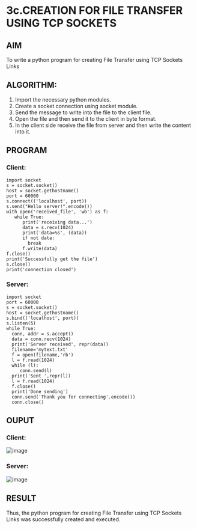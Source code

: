 # 3c.CREATION FOR FILE TRANSFER USING TCP SOCKETS

## AIM
To write a python program for creating File Transfer using TCP Sockets Links
## ALGORITHM:
1. Import the necessary python modules.
2. Create a socket connection using socket module.
3. Send the message to write into the file to the client file.
4. Open the file and then send it to the client in byte format.
5. In the client side receive the file from server and then write the content into it.
## PROGRAM
### Client:
```
import socket
s = socket.socket()
host = socket.gethostname()
port = 60000
s.connect(('localhost', port))
s.send("Hello server!".encode())
with open('received_file', 'wb') as f:
   while True:
      print('receiving data...')
      data = s.recv(1024)
      print('data=%s', (data))
      if not data:
        break
      f.write(data)
f.close()
print('Successfully get the file')
s.close()
print('connection closed')
```
### Server:
```
import socket 
port = 60000 
s = socket.socket() 
host = socket.gethostname() 
s.bind(('localhost', port)) 
s.listen(5) 
while True:
  conn, addr = s.accept() 
  data = conn.recv(1024)
  print('Server received', repr(data))
  filename='mytext.txt'
  f = open(filename,'rb')
  l = f.read(1024)
  while (l):
     conn.send(l)
  print('Sent ',repr(l))
  l = f.read(1024)
  f.close()
  print('Done sending')
  conn.send('Thank you for connecting'.encode())
  conn.close()
```
## OUPUT
### Client:

![image](https://github.com/23004513/3c.FILE_TRANSFER_USING_TCP_SOCKETS/assets/138973069/86d710bb-3784-4272-9030-3333dfb7655a)

### Server:

![image](https://github.com/23004513/3c.FILE_TRANSFER_USING_TCP_SOCKETS/assets/138973069/2a4536b5-8b8f-4641-b4fb-387aa9d9a2b0)

## RESULT
Thus, the python program for creating File Transfer using TCP Sockets Links was 
successfully created and executed.
